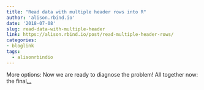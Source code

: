 ```yaml
---
title: "Read data with multiple header rows into R"
author: 'alison.rbind.io'
date: '2018-07-08'
slug: read-data-with-multiple-header
link: https://alison.rbind.io/post/read-multiple-header-rows/
categories:
- bloglink
tags:
  - alisonrbindio
---
```


More options: Now we are ready to diagnose the problem! All together now: the final[... <i class="fas fa-external-link-alt"></i>](https://alison.rbind.io/post/read-multiple-header-rows/)

